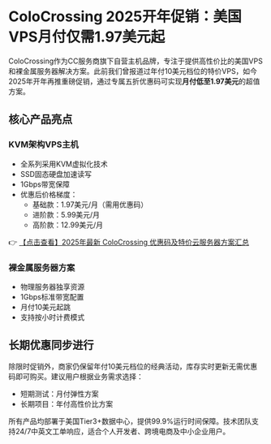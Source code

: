 # ColoCrossing 2025开年促销：美国VPS月付仅需1.97美元起

ColoCrossing作为CC服务商旗下自营主机品牌，专注于提供高性价比的美国VPS和裸金属服务器解决方案。此前我们曾报道过年付10美元档位的特价VPS，如今2025年开年再推重磅促销，通过专属五折优惠码可实现**月付低至1.97美元**的超值方案。

## 核心产品亮点

### KVM架构VPS主机
- 全系列采用KVM虚拟化技术
- SSD固态硬盘加速读写
- 1Gbps带宽保障
- 优惠后价格梯度：
  - 基础款：1.97美元/月（需用优惠码）
  - 进阶款：5.99美元/月
  - 高阶款：12.99美元/月

👉 [【点击查看】2025年最新 ColoCrossing 优惠码及特价云服务器方案汇总](https://bit.ly/ColoCrossing)

### 裸金属服务器方案
- 物理服务器独享资源
- 1Gbps标准带宽配置
- 月付10美元起跳
- 支持按小时计费模式

## 长期优惠同步进行
除限时促销外，商家仍保留年付10美元档位的经典活动，库存实时更新无需优惠码即可购买。建议用户根据业务需求选择：
- 短期测试：月付弹性方案
- 长期项目：年付高性价比方案

所有产品均部署于美国Tier3+数据中心，提供99.9%运行时间保障。技术团队支持24/7中英文工单响应，适合个人开发者、跨境电商及中小企业用户。